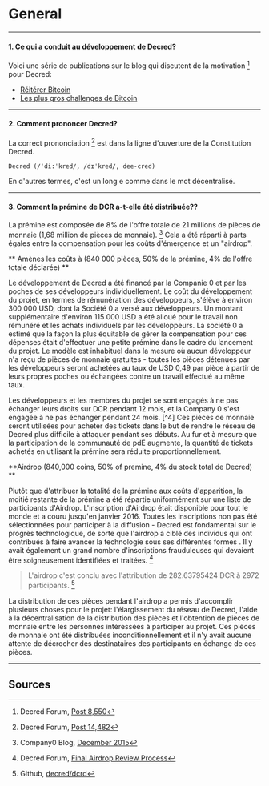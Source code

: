 # **<i class="fa fa-question-circle"></i> General**

---

#### **1. Ce qui a conduit au développement de Decred?**

Voici une série de publications sur le blog qui discutent de la motivation [^8550] pour Decred:

* [Réitérer Bitcoin](https://blog.companyzero.com/2015/12/iterating-bitcoin/)
* [Les plus gros challenges de Bitcoin](https://blog.companyzero.com/2015/11/bitcoins-biggest-challenges/)

---

#### **2. Comment prononcer Decred?**

La correct prononciation [^14482] est dans la ligne d'ouverture de la Constitution Decred.

```no-highlight
Decred (/ˈdi:ˈkred/, /dɪˈkred/, dee-cred)
```

En d'autres termes, c'est un long e comme dans le mot décentralisé.

---

#### **3. Comment la prémine de DCR a-t-elle été distribuée??**

La prémine est composée de 8% de l'offre totale de 21 millions de pièces de monnaie (1,68 million de pièces de monnaie). [^1] Cela a été réparti à parts égales entre la compensation pour les coûts d'émergence et un "airdrop".

** Amènes les coûts à (840 000 pièces, 50% de la prémine, 4% de l'offre totale déclarée) **

Le développement de Decred a été financé par la Companie 0 et par les poches de ses développeurs individuellement. Le coût du développement du projet, en termes de rémunération des développeurs, s'élève à environ 300 000 USD, dont la Société 0 a versé aux développeurs. Un montant supplémentaire d'environ 115 000 USD a été alloué pour le travail non rémunéré et les achats individuels par les développeurs. La société 0 a estimé que la façon la plus équitable de gérer la compensation pour ces dépenses était d'effectuer une petite prémine dans le cadre du lancement du projet. Le modèle est inhabituel dans la mesure où aucun développeur n'a reçu de pièces de monnaie gratuites - toutes les pièces détenues par les développeurs seront achetées au taux de USD 0,49 par pièce à partir de leurs propres poches ou échangées contre un travail effectué au même taux.

Les développeurs et les membres du projet se sont engagés à ne pas échanger leurs droits sur DCR pendant 12 mois, et la Company 0 s'est engagée à ne pas échanger pendant 24 mois. [^4] Ces pièces de monnaie seront utilisées pour acheter des tickets dans le but de rendre le réseau de Decred plus difficile à attaquer pendant ses débuts. Au fur et à mesure que la participation de la communauté de pdE augmente, la quantité de tickets achetés en utilisant la prémine sera réduite proportionnellement.

 **Airdrop (840,000 coins, 50% of premine, 4% du stock total de Decred) **

Plutôt que d'attribuer la totalité de la prémine aux coûts d'apparition, la moitié restante de la prémine a été répartie uniformément sur une liste de participants d'Airdrop. L'inscription d'Airdrop était disponible pour tout le monde et a couru jusqu'en janvier 2016. Toutes les inscriptions non pas été sélectionnées pour participer à la diffusion - Decred est fondamental sur le progrès technologique, de sorte que l'airdrop a ciblé des individus qui ont contribués à faire avancer la technologie sous ses différentes formes . Il y avait également un grand nombre d'inscriptions frauduleuses qui devaient être soigneusement identifiées et traitées. [^3]

> L'airdrop c'est conclu avec l'attribution de 282.63795424 DCR à 2972 ​​participants. [^2]

La distribution de ces pièces pendant l'airdrop a permis d'accomplir plusieurs choses pour le projet: l'élargissement du réseau de Decred, l'aide à la décentralisation de la distribution des pièces et l'obtention de pièces de monnaie entre les personnes intéressées à participer au projet. Ces pièces de monnaie ont été distribuées inconditionnellement et il n'y avait aucune attente de décrocher des destinataires des participants en échange de ces pièces.



---

## **<i class="fa fa-book"></i> Sources**

[^8550]: Decred Forum, [Post 8,550](https://forum.decred.org/threads/567/#post-8550)
[^14482]: Decred Forum, [Post 14,482](https://forum.decred.org/threads/1318/#post-14482)
[^1]: Company0 Blog, [December 2015](https://blog.companyzero.com/2015/12/decred-rethink-digital-currency/)
[^3]: Decred Forum, [Final Airdrop Review Process](https://forum.decred.org/threads/final-airdrop-review-process.534/)
[^2]: Github, [decred/dcrd](https://github.com/decred/dcrd/blob/216aa759fa64e5a13ca8a4608e6c80a0f87eff85/chaincfg/premine.go)
